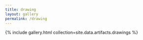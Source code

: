 ```yaml
---
title: drawing
layout: gallery
permalink: /drawing
---
```

{% include gallery.html collection=site.data.artifacts.drawings %}
